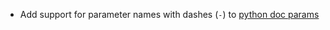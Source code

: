 * Add support for parameter names with dashes (`-`) to [python doc params](python/py-doc-extraction#doc-parameters)